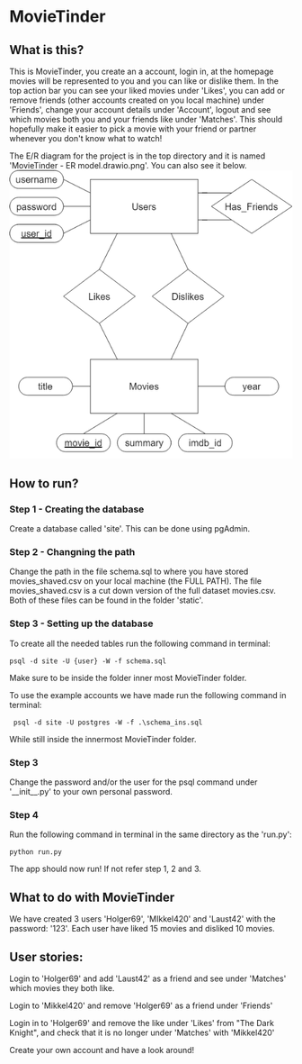 # MovieTinder

## What is this?
This is MovieTinder, you create an a account, login in, at the homepage movies will be represented to you and you can like or dislike them. In the top action bar you can see your liked movies under 'Likes', you can add or remove friends (other accounts created on you local machine) under 'Friends', change your account details under 'Account', logout and see which movies both you and your friends like under 'Matches'. This should hopefully make it easier to pick a movie with your friend or partner whenever you don't know what to watch!

The E/R diagram for the project is in the top directory and it is named 'MovieTinder - ER model.drawio.png'. You can also see it below.
![image](MovieTinder_ER.drawio.png)

## How to run?

### Step 1 - Creating the database
Create a database called 'site'. This can be done using pgAdmin. 

### Step 2 - Changning the path
Change the path in the file schema.sql to where you have stored movies_shaved.csv on your local machine (the FULL PATH). The file movies_shaved.csv is a cut down version of the full dataset movies.csv. Both of these files can be found in the folder 'static'. 

### Step 3 - Setting up the database
To create all the needed tables run the following command in terminal:
```
psql -d site -U {user} -W -f schema.sql
```
Make sure to be inside the folder inner most MovieTinder folder. 

To use the example accounts we have made run the following command in terminal:
```
 psql -d site -U postgres -W -f .\schema_ins.sql
 ```
 While still inside the innermost MovieTinder folder.

### Step 3
Change the password and/or the user for the psql command under '\_\_init\_\_.py' to your own personal password. 

### Step 4 
Run the following command in terminal in the same directory as the 'run.py':
```
python run.py
```
The app should now run! If not refer step 1, 2 and 3.

## What to do with MovieTinder
We have created 3 users 'Holger69', 'MIkkel420' and 'Laust42' with the password: '123'. Each user have liked 15 movies and disliked 10 movies. 

## User stories:
Login to 'Holger69' and add 'Laust42' as a friend and see under 'Matches' which movies they both like.

Login to 'Mikkel420' and remove 'Holger69' as a friend under 'Friends'

Login in to 'Holger69' and remove the like under 'Likes' from "The Dark Knight", and check that it is no longer under 'Matches' with 'Mikkel420'

Create your own account and have a look around!